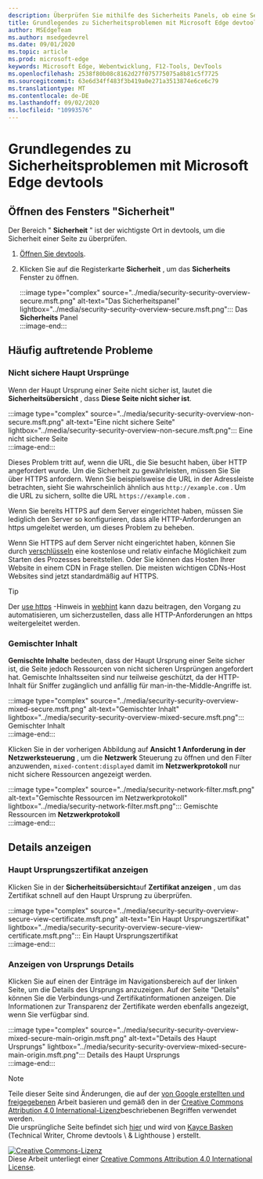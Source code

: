 ```yaml
---
description: Überprüfen Sie mithilfe des Sicherheits Panels, ob eine Seite vollständig durch HTTPS geschützt ist.
title: Grundlegendes zu Sicherheitsproblemen mit Microsoft Edge devtools
author: MSEdgeTeam
ms.author: msedgedevrel
ms.date: 09/01/2020
ms.topic: article
ms.prod: microsoft-edge
keywords: Microsoft Edge, Webentwicklung, F12-Tools, DevTools
ms.openlocfilehash: 2538f80b08c8162d27f075775075a8b81c5f7725
ms.sourcegitcommit: 63e6d34ff483f3b419a0e271a3513874e6ce6c79
ms.translationtype: MT
ms.contentlocale: de-DE
ms.lasthandoff: 09/02/2020
ms.locfileid: "10993576"
---
```

<!-- Copyright Kayce Basques 

   Licensed under the Apache License, Version 2.0 (the "License");
   you may not use this file except in compliance with the License.
   You may obtain a copy of the License at

       https://www.apache.org/licenses/LICENSE-2.0

   Unless required by applicable law or agreed to in writing, software
   distributed under the License is distributed on an "AS IS" BASIS,
   WITHOUT WARRANTIES OR CONDITIONS OF ANY KIND, either express or implied.
   See the License for the specific language governing permissions and
   limitations under the License.  -->  





# Grundlegendes zu Sicherheitsproblemen mit Microsoft Edge devtools   

  

<!--Use the **Security** Panel in [Microsoft Edge DevTools][MicrosoftEdgeDevTools] to make sure HTTPS is properly implemented on a page.  See **Why HTTPS Matters** to learn why every website should be protected with HTTPS, even sites that do not handle sensitive user data.  -->  

<!--todo: add section when why-https is available -->  

## Öffnen des Fensters "Sicherheit"   

Der Bereich " **Sicherheit** " ist der wichtigste Ort in devtools, um die Sicherheit einer Seite zu überprüfen.  

1.  [Öffnen Sie devtools][DevToolsOpen].  
1.  Klicken Sie auf die Registerkarte **Sicherheit** , um das **Sicherheits** Fenster zu öffnen.  
    
    :::image type="complex" source="../media/security-security-overview-secure.msft.png" alt-text="Das Sicherheitspanel" lightbox="../media/security-security-overview-secure.msft.png":::
       Das **Sicherheits** Panel  
    :::image-end:::  
    
## Häufig auftretende Probleme   

### Nicht sichere Haupt Ursprünge   

Wenn der Haupt Ursprung einer Seite nicht sicher ist, lautet die **Sicherheitsübersicht** , dass **Diese Seite nicht sicher ist**.  

:::image type="complex" source="../media/security-security-overview-non-secure.msft.png" alt-text="Eine nicht sichere Seite" lightbox="../media/security-security-overview-non-secure.msft.png":::
   Eine nicht sichere Seite  
:::image-end:::  

Dieses Problem tritt auf, wenn die URL, die Sie besucht haben, über HTTP angefordert wurde.  Um die Sicherheit zu gewährleisten, müssen Sie Sie über HTTPS anfordern.  Wenn Sie beispielsweise die URL in der Adressleiste betrachten, sieht Sie wahrscheinlich ähnlich aus `http://example.com` .  Um die URL zu sichern, sollte die URL `https://example.com` .  

Wenn Sie bereits HTTPS auf dem Server eingerichtet haben, müssen Sie lediglich den Server so konfigurieren, dass alle HTTP-Anforderungen an https umgeleitet werden, um dieses Problem zu beheben.  

Wenn Sie HTTPS auf dem Server nicht eingerichtet haben, können Sie durch [verschlüsseln][LetsEncrypt] eine ﻿kostenlose und relativ einfache Möglichkeit zum Starten des Prozesses bereitstellen.  Oder Sie können das Hosten Ihrer Website in einem CDN in Frage stellen.  Die meisten wichtigen CDNs-Host Websites sind jetzt standardmäßig auf HTTPS.  

> [!TIP]
> Der [use https][WebhintUseHttps] -Hinweis in [webhint][Webhint] kann dazu beitragen, den Vorgang zu automatisieren, um sicherzustellen, dass alle HTTP-Anforderungen an https weitergeleitet werden.  

### Gemischter Inhalt   

**Gemischte Inhalte** bedeuten, dass der Haupt Ursprung einer Seite sicher ist, die Seite jedoch Ressourcen von nicht sicheren Ursprüngen angefordert hat.  Gemischte Inhaltsseiten sind nur teilweise geschützt, da der HTTP-Inhalt für Sniffer zugänglich und anfällig für man-in-the-Middle-Angriffe ist.  

:::image type="complex" source="../media/security-security-overview-mixed-secure.msft.png" alt-text="Gemischter Inhalt" lightbox="../media/security-security-overview-mixed-secure.msft.png":::
   Gemischter Inhalt  
:::image-end:::  

Klicken Sie in der vorherigen Abbildung auf **Ansicht 1 Anforderung in der Netzwerksteuerung** , um die **Netzwerk** Steuerung zu öffnen und den Filter anzuwenden, `mixed-content:displayed` damit im **Netzwerkprotokoll** nur nicht sichere Ressourcen angezeigt werden.  

:::image type="complex" source="../media/security-network-filter.msft.png" alt-text="Gemischte Ressourcen im Netzwerkprotokoll" lightbox="../media/security-network-filter.msft.png":::
   Gemischte Ressourcen im **Netzwerkprotokoll**  
:::image-end:::  

## Details anzeigen   

### Haupt Ursprungszertifikat anzeigen   

Klicken Sie in der **Sicherheitsübersicht**auf **Zertifikat anzeigen** , um das Zertifikat schnell auf den Haupt Ursprung zu überprüfen.  

:::image type="complex" source="../media/security-security-overview-secure-view-certificate.msft.png" alt-text="Ein Haupt Ursprungszertifikat" lightbox="../media/security-security-overview-secure-view-certificate.msft.png":::
   Ein Haupt Ursprungszertifikat  
:::image-end:::  

### Anzeigen von Ursprungs Details   

Klicken Sie auf einen der Einträge im Navigationsbereich auf der linken Seite, um die Details des Ursprungs anzuzeigen.  Auf der Seite "Details" können Sie die Verbindungs-und Zertifikatinformationen anzeigen.  Die Informationen zur Transparenz der Zertifikate werden ebenfalls angezeigt, wenn Sie verfügbar sind.  

:::image type="complex" source="../media/security-security-overview-mixed-secure-main-origin.msft.png" alt-text="Details des Haupt Ursprungs" lightbox="../media/security-security-overview-mixed-secure-main-origin.msft.png":::
   Details des Haupt Ursprungs  
:::image-end:::  

<!--  
 


-->  

<!-- links -->  

[MicrosoftEdgeDevTools]: ../../devtools-guide-chromium.md "Microsoft Edge (Chrom)-Entwicklertools | Microsoft docs"  
[DevToolsOpen]: ../open.md "Öffnen Sie Microsoft Edge devtools | Microsoft docs"  


[LetsEncrypt]: https://letsencrypt.org "Verschlüsseln-﻿kostenlose SSL/TLS-Zertifikate"  

[Webhint]: https://webhint.io "webhint"  
[WebhintUseHttps]: https://webhint.io/docs/user-guide/hints/hint-https-only "Verwenden von HTTPS | webhint-Dokumentation"  

<!--[mixed]: /web/fundamentals/security/prevent-mixed-content/what-is-mixed-content ""  -->

> [!NOTE]
> Teile dieser Seite sind Änderungen, die auf der [von Google erstellten und freigegebenen][GoogleSitePolicies] Arbeit basieren und gemäß den in der [Creative Commons Attribution 4,0 International-Lizenz][CCA4IL]beschriebenen Begriffen verwendet werden.  
> Die ursprüngliche Seite befindet sich [hier](https://developers.google.com/web/tools/chrome-devtools/security/index) und wird von [Kayce Basken][KayceBasques] (Technical Writer, Chrome devtools \ & Lighthouse \) erstellt.  

[![Creative Commons-Lizenz][CCby4Image]][CCA4IL]  
Diese Arbeit unterliegt einer [Creative Commons Attribution 4.0 International License][CCA4IL].  

[CCA4IL]: https://creativecommons.org/licenses/by/4.0  
[CCby4Image]: https://i.creativecommons.org/l/by/4.0/88x31.png  
[GoogleSitePolicies]: https://developers.google.com/terms/site-policies  
[KayceBasques]: https://developers.google.com/web/resources/contributors/kaycebasques  
